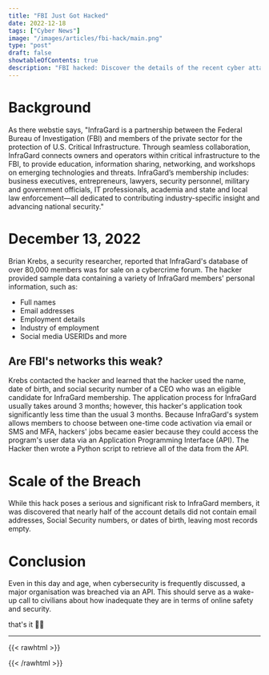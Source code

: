 ```yaml
---
title: "FBI Just Got Hacked"
date: 2022-12-18
tags: ["Cyber News"]
image: "/images/articles/fbi-hack/main.png"
type: "post"
draft: false
showtableOfContents: true
description: "FBI hacked: Discover the details of the recent cyber attack and what it means for cybersecurity. Read our article."
---
```


# Background
As there webstie says, "InfraGard is a partnership between the Federal Bureau of Investigation (FBI) and members of the private sector for the protection of U.S. Critical Infrastructure. Through seamless collaboration, InfraGard connects owners and operators within critical infrastructure to the FBI, to provide education, information sharing, networking, and workshops on emerging technologies and threats. InfraGard’s membership includes: business executives, entrepreneurs, lawyers, security personnel, military and government officials, IT professionals, academia and state and local law enforcement—all dedicated to contributing industry-specific insight and advancing national security."

# December 13, 2022
Brian Krebs, a security researcher, reported that InfraGard's database of over 80,000 members was for sale on a cybercrime forum. The hacker provided sample data containing a variety of InfraGard members' personal information, such as:

- Full names
- Email addresses
- Employment details
- Industry of employment
- Social media USERIDs and more

## Are FBI's networks this weak? 
Krebs contacted the hacker and learned that the hacker used the name, date of birth, and social security number of a CEO who was an eligible candidate for InfraGard membership. The application process for InfraGard usually takes around 3 months; however, this hacker's application took significantly less time than the usual 3 months. Because InfraGard's system allows members to choose between one-time code activation via email or SMS and MFA, hackers' jobs became easier because they could access the program's user data via an Application Programming Interface (API). The Hacker then wrote a Python script to retrieve all of the data from the API.

# Scale of the Breach
While this hack poses a serious and significant risk to InfraGard members, it was discovered that nearly half of the account details did not contain email addresses, Social Security numbers, or dates of birth, leaving most records empty.

# Conclusion
Even in this day and age, when cybersecurity is frequently discussed, a major organisation was breached via an API. This should serve as a wake-up call to civilians about how inadequate they are in terms of online safety and security.


that's it ✌🏽

-------------------------------------------------------------
{{< rawhtml >}} 
<script src="https://utteranc.es/client.js"
        repo="mansoorbarri/website"
        issue-term="title"
        theme="github-dark"
        crossorigin="anonymous"
        async>
</script>
{{< /rawhtml >}}